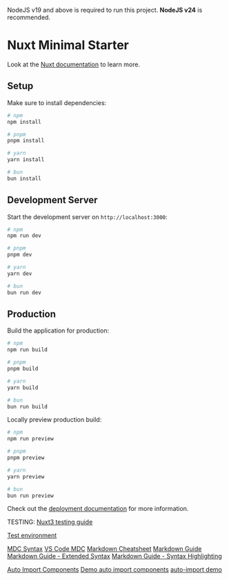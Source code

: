 NodeJS v19 and above is required to run this project. **NodeJS v24** is recommended.

# Nuxt Minimal Starter

Look at the [Nuxt documentation](https://nuxt.com/docs/getting-started/introduction) to learn more.

## Setup

Make sure to install dependencies:

```bash
# npm
npm install

# pnpm
pnpm install

# yarn
yarn install

# bun
bun install
```

## Development Server

Start the development server on `http://localhost:3000`:

```bash
# npm
npm run dev

# pnpm
pnpm dev

# yarn
yarn dev

# bun
bun run dev
```

## Production

Build the application for production:

```bash
# npm
npm run build

# pnpm
pnpm build

# yarn
yarn build

# bun
bun run build
```

Locally preview production build:

```bash
# npm
npm run preview

# pnpm
pnpm preview

# yarn
yarn preview

# bun
bun run preview
```

Check out the [deployment documentation](https://nuxt.com/docs/getting-started/deployment) for more information.

TESTING: [Nuxt3 testing guide](https://nuxt.com/docs/getting-started/testing)

[Test environment](https://vitest.dev/guide/environment.html#test-environment)

[MDC Syntax](https://content.nuxt.com/docs/files/markdown#mdc-syntax)
[VS Code MDC](https://marketplace.visualstudio.com/items?itemName=Nuxt.mdc)
[Markdown Cheatsheet](https://content.nuxt.com/docs/files/markdown/cheatsheet)
[Markdown Guide](https://www.markdownguide.org/basic-syntax/)
[Markdown Guide - Extended Syntax](https://www.markdownguide.org/extended-syntax/)
[Markdown Guide - Syntax Highlighting](https://www.markdownguide.org/syntax-highlighting/)

[Auto Import Components](https://nuxt.com/docs/guide/directory-structure/components#auto-importing-components)
[Demo auto import components](https://nuxt.com/docs/guide/directory-structure/components#demo-auto-import-components)
[auto-import demo](https://nuxt.com/docs/examples/features/auto-imports)